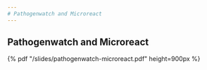 ```yaml
---
# Pathogenwatch and Microreact
---
```



## Pathogenwatch and Microreact

{% pdf "/slides/pathogenwatch-microreact.pdf" height=900px %}
